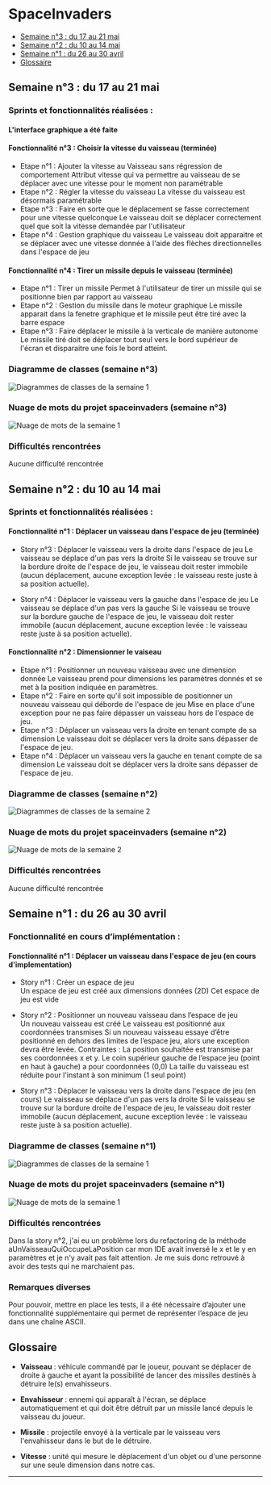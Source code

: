 # SpaceInvaders

- [Semaine n°3 : du 17 au 21 mai](#semaine3)
- [Semaine n°2 : du 10 au 14 mai](#semaine2)
- [Semaine n°1 : du 26 au 30 avril](#semaine1)
- [Glossaire](#glossaire)



## Semaine n°3 : du 17 au 21 mai <a id="semaine3"></a>

### Sprints et fonctionnalités réalisées : 

#### L'interface graphique a été faite

#### Fonctionnalité n°3 : Choisir la vitesse du vaisseau (terminée)
- Etape n°1 : Ajouter la vitesse au Vaisseau sans régression de comportement 
Attribut vitesse qui va permettre au vaisseau de se déplacer avec une vitesse pour le moment non paramétrable
- Etape n°2 : Régler la vitesse du vaisseau 
La vitesse du vaisseau est désormais paramétrable
- Etape n°3 : Faire en sorte que le déplacement se fasse correctement pour une vitesse quelconque 
Le vaisseau doit se déplacer correctement quel que soit la vitesse demandée par l'utilisateur
- Etape n°4 : Gestion graphique du vaisseau
Le vaisseau doit apparaitre et se déplacer avec une vitesse donnée à l'aide des flèches directionnelles dans l'espace de jeu

#### Fonctionnalité n°4 : Tirer un missile depuis le vaisseau (terminée)
- Etape n°1 : Tirer un missile
Permet à l'utilisateur de tirer un missile qui se positionne bien par rapport au vaisseau
- Etape n°2 : Gestion du missile dans le moteur graphique
Le missile apparait dans la fenetre graphique et le missile peut être tiré avec la barre espace
- Etape n°3 : Faire déplacer le missile à la verticale de manière autonome 
Le missile tiré doit se déplacer tout seul vers le bord supérieur de l'écran et disparaitre une fois le bord atteint. 


### Diagramme de classes (semaine n°3)  

![Diagrammes de classes de la semaine 1](images/diagramme_S3.jpg)

### Nuage de mots du projet spaceinvaders (semaine n°3)  

![Nuage de mots de la semaine 1](images/nuageMots_S3.png)


### Difficultés rencontrées 
Aucune difficulté rencontrée

## Semaine n°2 : du 10 au 14 mai <a id="semaine2"></a>

### Sprints et fonctionnalités réalisées : 

#### Fonctionnalité n°1 : Déplacer un vaisseau dans l'espace de jeu (terminée)  

- Story n°3 : Déplacer le vaisseau vers la droite dans l'espace de jeu
Le vaisseau se déplace d'un pas vers la droite 
Si le vaisseau se trouve sur la bordure droite de l'espace de jeu, le vaisseau doit rester immobile (aucun déplacement, aucune exception levée : le vaisseau reste juste à sa position actuelle).

- Story n°4 : Déplacer le vaisseau vers la gauche dans l'espace de jeu
Le vaisseau se déplace d'un pas vers la gauche Si le vaisseau se trouve sur la bordure gauche de l'espace de jeu, le vaisseau doit rester immobile (aucun déplacement, aucune exception levée : le vaisseau reste juste à sa position actuelle).

#### Fonctionnalité n°2 : Dimensionner le vaiseau  
- Etape n°1 : Positionner un nouveau vaisseau avec une dimension donnée 
Le vaisseau prend pour dimensions les paramètres donnés et se met à la position indiquée en paramètres.
- Etape n°2 : Faire en sorte qu'il soit impossible de positionner un nouveau vaisseau qui déborde de l'espace de jeu
Mise en place d'une exception pour ne pas faire dépasser un vaisseau hors de l'espace de jeu.
- Etape n°3 : Déplacer un vaisseau vers la droite en tenant compte de sa dimension
Le vaisseau doit se déplacer vers la droite sans dépasser de l'espace de jeu.
- Etape n°4 : Déplacer un vaisseau vers la gauche en tenant compte de sa dimension 
Le vaisseau doit se déplacer vers la droite sans dépasser de l'espace de jeu.


### Diagramme de classes (semaine n°2)  

![Diagrammes de classes de la semaine 2](images/diagramme_S2.jpg)

### Nuage de mots du projet spaceinvaders (semaine n°2)  

![Nuage de mots de la semaine 2](images/nuageMots_S2.png)


### Difficultés rencontrées 
Aucune difficulté rencontrée

## Semaine n°1 : du 26 au 30 avril <a id="semaine1"></a>

### Fonctionnalité en cours d’implémentation : 

#### Fonctionnalité n°1 : Déplacer un vaisseau dans l'espace de jeu (en cours d'implementation)

- Story n°1 : Créer un espace de jeu  
Un espace de jeu est créé aux dimensions données (2D) 
Cet espace de jeu est vide

-  Story n°2 : Positionner un nouveau vaisseau dans l’espace de jeu  
Un nouveau vaisseau est créé
Le vaisseau est positionné aux coordonnées transmises
Si un nouveau vaisseau essaye d’être positionné en dehors des limites de l’espace jeu, alors une exception devra être levée.
 Contraintes :
La position souhaitée est transmise par ses coordonnées x et y.
Le coin supérieur gauche de l’espace jeu (point en haut à gauche) a pour coordonnées (0,0)
La taille du vaisseau est réduite pour l'instant à son minimum (1 seul point)    

- Story n°3 : Déplacer le vaisseau vers la droite dans l'espace de jeu (en cours)
Le vaisseau se déplace d'un pas vers la droite 
Si le vaisseau se trouve sur la bordure droite de l'espace de jeu, le vaisseau doit rester immobile (aucun déplacement, aucune exception levée : le vaisseau reste juste à sa position actuelle).


### Diagramme de classes (semaine n°1)  

![Diagrammes de classes de la semaine 1](images/diagramme_S1.jpg)

### Nuage de mots du projet spaceinvaders (semaine n°1)  

![Nuage de mots de la semaine 1](images/nuageMots_S1.png)


### Difficultés rencontrées 
Dans la story n°2, j'ai eu un problème lors du refactoring de la méthode aUnVaisseauQuiOccupeLaPosition car mon IDE avait inversé le x et le y en paramètres et je n'y avait pas fait attention. Je me suis donc retrouvé à avoir des tests qui ne marchaient pas.

### Remarques diverses
 Pour pouvoir, mettre en place les tests, il a été nécessaire d’ajouter une fonctionnalité supplémentaire qui permet de représenter l’espace de jeu dans une chaîne ASCII.




## Glossaire <a id="glossaire"></a>

* **Vaisseau** :  véhicule commandé par le joueur, pouvant se déplacer de droite à gauche et ayant la possibilité de lancer des missiles destinés à détruire le(s) envahisseurs.

* **Envahisseur**  :  ennemi qui apparaît à l'écran, se déplace automatiquement et qui doit être détruit par un missile lancé depuis le vaisseau du joueur.


* **Missile** :  projectile envoyé à la verticale par le vaisseau vers l'envahisseur dans le but de le détruire.

* **Vitesse** :  unité qui mesure le déplacement d'un objet ou d'une personne sur une seule dimension dans notre cas.

------------- 

